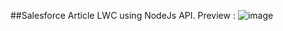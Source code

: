 ##Salesforce Article LWC using NodeJs API.
Preview : 
![image](https://github.com/abhi2606/Sf_articles_lwc_using_nodejs/assets/33047936/a60da181-4108-41ae-b43a-634c0369f288)

